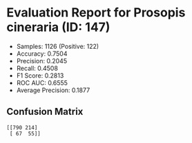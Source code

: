 # Evaluation Report for Prosopis cineraria (ID: 147)
- Samples: 1126 (Positive: 122)
- Accuracy: 0.7504
- Precision: 0.2045
- Recall: 0.4508
- F1 Score: 0.2813
- ROC AUC: 0.6555
- Average Precision: 0.1877

## Confusion Matrix
```
[[790 214]
 [ 67  55]]
```